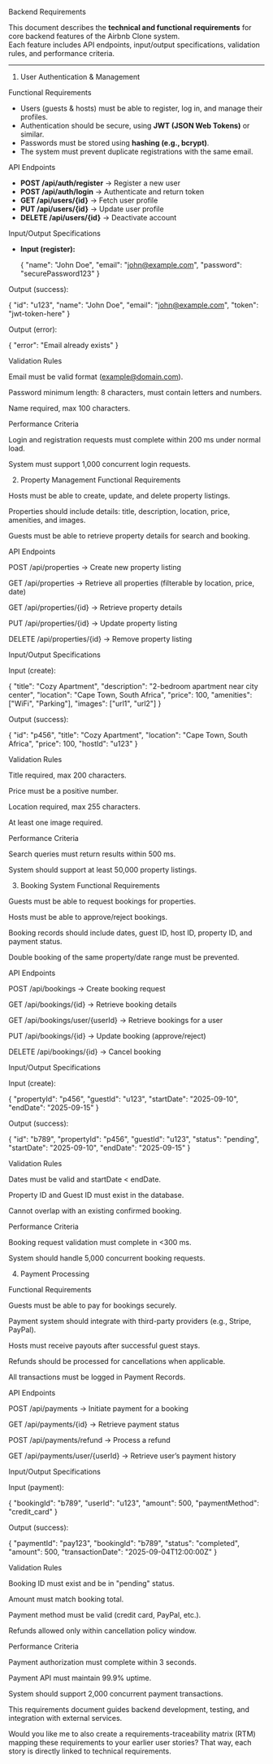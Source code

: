 Backend Requirements

This document describes the **technical and functional requirements** for core backend features of the Airbnb Clone system.  
Each feature includes API endpoints, input/output specifications, validation rules, and performance criteria.

---

 1. User Authentication & Management

 Functional Requirements
- Users (guests & hosts) must be able to register, log in, and manage their profiles.
- Authentication should be secure, using **JWT (JSON Web Tokens)** or similar.
- Passwords must be stored using **hashing (e.g., bcrypt)**.
- The system must prevent duplicate registrations with the same email.

 API Endpoints
- **POST /api/auth/register** → Register a new user  
- **POST /api/auth/login** → Authenticate and return token  
- **GET /api/users/{id}** → Fetch user profile  
- **PUT /api/users/{id}** → Update user profile  
- **DELETE /api/users/{id}** → Deactivate account  

 Input/Output Specifications
- **Input (register):**
  
  {
    "name": "John Doe",
    "email": "john@example.com",
    "password": "securePassword123"
  }

Output (success):

{
  "id": "u123",
  "name": "John Doe",
  "email": "john@example.com",
  "token": "jwt-token-here"
}


Output (error):

{ "error": "Email already exists" }


Validation Rules

Email must be valid format (example@domain.com).

Password minimum length: 8 characters, must contain letters and numbers.

Name required, max 100 characters.

Performance Criteria

Login and registration requests must complete within 200 ms under normal load.

System must support 1,000 concurrent login requests.


2. Property Management
Functional Requirements

Hosts must be able to create, update, and delete property listings.

Properties should include details: title, description, location, price, amenities, and images.

Guests must be able to retrieve property details for search and booking.


API Endpoints

POST /api/properties → Create new property listing

GET /api/properties → Retrieve all properties (filterable by location, price, date)

GET /api/properties/{id} → Retrieve property details

PUT /api/properties/{id} → Update property listing

DELETE /api/properties/{id} → Remove property listing


Input/Output Specifications

Input (create):

{
  "title": "Cozy Apartment",
  "description": "2-bedroom apartment near city center",
  "location": "Cape Town, South Africa",
  "price": 100,
  "amenities": ["WiFi", "Parking"],
  "images": ["url1", "url2"]
}


Output (success):

{
  "id": "p456",
  "title": "Cozy Apartment",
  "location": "Cape Town, South Africa",
  "price": 100,
  "hostId": "u123"
}

Validation Rules

Title required, max 200 characters.

Price must be a positive number.

Location required, max 255 characters.

At least one image required.


Performance Criteria

Search queries must return results within 500 ms.

System should support at least 50,000 property listings.


3. Booking System
Functional Requirements

Guests must be able to request bookings for properties.

Hosts must be able to approve/reject bookings.

Booking records should include dates, guest ID, host ID, property ID, and payment status.

Double booking of the same property/date range must be prevented.

API Endpoints

POST /api/bookings → Create booking request

GET /api/bookings/{id} → Retrieve booking details

GET /api/bookings/user/{userId} → Retrieve bookings for a user

PUT /api/bookings/{id} → Update booking (approve/reject)

DELETE /api/bookings/{id} → Cancel booking

Input/Output Specifications

Input (create):

{
  "propertyId": "p456",
  "guestId": "u123",
  "startDate": "2025-09-10",
  "endDate": "2025-09-15"
}


Output (success):

{
  "id": "b789",
  "propertyId": "p456",
  "guestId": "u123",
  "status": "pending",
  "startDate": "2025-09-10",
  "endDate": "2025-09-15"
}

Validation Rules

Dates must be valid and startDate < endDate.

Property ID and Guest ID must exist in the database.

Cannot overlap with an existing confirmed booking.

Performance Criteria

Booking request validation must complete in <300 ms.

System should handle 5,000 concurrent booking requests.


4. Payment Processing

Functional Requirements

Guests must be able to pay for bookings securely.

Payment system should integrate with third-party providers (e.g., Stripe, PayPal).

Hosts must receive payouts after successful guest stays.

Refunds should be processed for cancellations when applicable.

All transactions must be logged in Payment Records.


API Endpoints

POST /api/payments → Initiate payment for a booking

GET /api/payments/{id} → Retrieve payment status

POST /api/payments/refund → Process a refund

GET /api/payments/user/{userId} → Retrieve user’s payment history


Input/Output Specifications

Input (payment):

{
  "bookingId": "b789",
  "userId": "u123",
  "amount": 500,
  "paymentMethod": "credit_card"
}


Output (success):

{
  "paymentId": "pay123",
  "bookingId": "b789",
  "status": "completed",
  "amount": 500,
  "transactionDate": "2025-09-04T12:00:00Z"
}


Validation Rules

Booking ID must exist and be in "pending" status.

Amount must match booking total.

Payment method must be valid (credit card, PayPal, etc.).

Refunds allowed only within cancellation policy window.


Performance Criteria

Payment authorization must complete within 3 seconds.

Payment API must maintain 99.9% uptime.

System should support 2,000 concurrent payment transactions.

This requirements document guides backend development, testing, and integration with external services.



Would you like me to also create a requirements-traceability matrix (RTM) mapping these requirements to your earlier user stories? That way, each story is directly linked to technical requirements.
